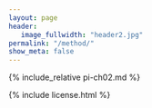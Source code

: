```yaml
---
layout: page
header:
   image_fullwidth: "header2.jpg"
permalink: "/method/"
show_meta: false
---
```


{% include_relative pi-ch02.md %}

{% include license.html %}
